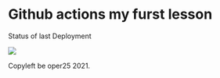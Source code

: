# Github actions my furst lesson

Status of last Deployment

<img src="https://github.com/oper25/github-actions-test1/workflows/My-GitHubActions_Basics/badge.svg?branch=main"><br>

Copyleft be oper25 2021.
